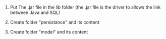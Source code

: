 1. Put The .jar file in the lib folder (the .jar file is
   the driver to allows the link between Java and SQL)

2. Create folder "persistance" and its content

3. Create folder "model" and its content
